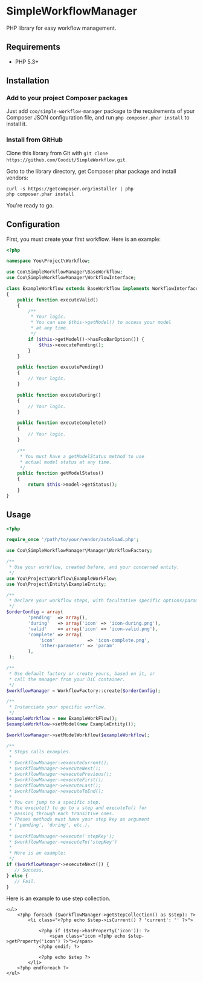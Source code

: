 # SimpleWorkflowManager

PHP library for easy workflow management.

## Requirements

* PHP 5.3+

## Installation

### Add to your project Composer packages

Just add `coo/simple-workflow-manager` package to the requirements of your Composer JSON configuration file,
and run `php composer.phar install` to install it.

### Install from GitHub

Clone this library from Git with `git clone https://github.com/Coodit/SimpleWorkflow.git`.

Goto to the library directory, get Composer phar package and install vendors:

```
curl -s https://getcomposer.org/installer | php
php composer.phar install
```

You're ready to go.

## Configuration

First, you must create your first workflow. Here is an example:


``` php
<?php

namespace You\Project\Workflow;

use Coo\SimpleWorkflowManager\BaseWorkflow;
use Coo\SimpleWorkflowManager\WorkflowInterface;

class ExampleWorkflow extends BaseWorkflow implements WorkflowInterface
{
    public function executeValid()
    {
        /**
         * Your logic.
         * You can use $this->getModel() to access your model
         * at any time.
         */
        if ($this->getModel()->hasFooBarOption()) {
            $this->executePending();
        }
    }

    public function executePending()
    {
        // Your logic.
    }

    public function executeDuring()
    {
        // Your logic.
    }

    public function executeComplete()
    {
        // Your logic.
    }

    /**
     * You must have a getModelStatus method to use
     * actual model status at any time.
     */
    public function getModelStatus()
    {
        return $this->model->getStatus();
    }
}
```

## Usage

``` php
<?php

require_once '/path/to/your/vendor/autoload.php';

use Coo\SimpleWorkflowManager\Manager\WorkflowFactory;

/**
 * Use your workflow, created before, and your concerned entity.
 */
use You\Project\Workflow\ExampleWorkFlow;
use You\Project\Entity\ExampleEntity;

/**
 * Declare your workflow steps, with facultative specific options/parameters.
 */
$orderConfig = array(
        'pending'  => array(),
        'during'   => array('icon' => 'icon-during.png'),
        'valid'    => array('icon' => 'icon-valid.png'),
        'complete' => array(
            'icon'            => 'icon-complete.png',
            'other-parameter' => 'param'
        ),
 );

/**
 * Use default factory or create yours, based on it, or
 * call the manager from your DiC container.
 */
$workflowManager = WorkflowFactory::create($orderConfig);

/**
 * Instanciate your specific worflow.
 */
$exampleWorkflow = new ExampleWorkFlow();
$exampleWorkflow->setModel(new ExampleEntity());

$workflowManager->setModelWorkflow($exampleWorkflow);

/**
 * Steps calls examples.
 * 
 * $workflowManager->executeCurrent();
 * $workflowManager->executeNext();
 * $workflowManager->executePrevious();
 * $workflowManager->executeFirst();
 * $workflowManager->executeLast();
 * $workflowManager->executeToEnd();
 *
 * You can jump to a specific step.
 * Use execute() to go to a step and executeTo() for
 * passing through each transitive ones.
 * Theses methods must have your step key as argument
 * ('pending', 'during', etc.).
 * 
 * $workflowManager->execute('stepKey');
 * $workflowManager->executeTo('stepKey')
 *
 * Here is an example:
 */
if ($workflowManager->executeNext()) {
   // Success.
} else {
   // Fail.
}
```
Here is an example to use step collection.

```shell
<ul>
    <?php foreach ($workflowManager->getStepCollection() as $step): ?>
        <li class="<?php echo $step->isCurrent() ? 'current': '' ?>">

            <?php if ($step->hasProperty('icon')): ?>
                <span class="icon <?php echo $step->getProperty('icon') ?>"></span>
            <?php endif; ?>

            <?php echo $step ?>
        </li>
    <?php endforeach ?>
</ul>
```